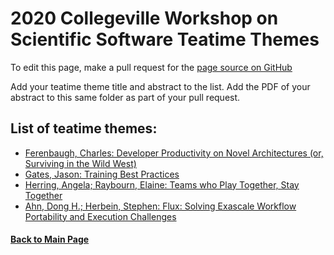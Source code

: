 # 2020 Collegeville Workshop on Scientific Software Teatime Themes

To edit this page, make a pull request for the [page source on GitHub](https://github.com/Collegeville/CW20/blob/master/WorkshopResources/TeatimeThemes/TeatimeThemeList.md)

Add your teatime theme title and abstract to the list. Add the PDF of your abstract to this same folder as part of your pull request.

## List of teatime themes:
- [Ferenbaugh, Charles: Developer Productivity on Novel Architectures (or, Surviving in the Wild West)](ferenbaugh-novel-architectures.md)
- [Gates, Jason: Training Best Practices](gates-training-best-practices.md)
- [Herring, Angela; Raybourn, Elaine: Teams who Play Together, Stay Together](raybourn-teams-play.pdf)
- [Ahn, Dong H.; Herbein, Stephen: Flux: Solving Exascale Workflow Portability and Execution Challenges](flux-workflow-portability.md)

#### [Back to Main Page](../../index.md)
